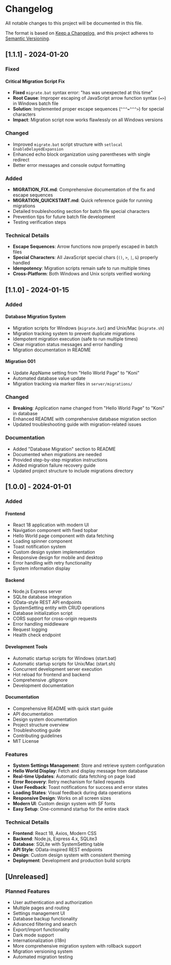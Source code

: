 # Changelog

All notable changes to this project will be documented in this file.

The format is based on [Keep a Changelog](https://keepachangelog.com/en/1.0.0/),
and this project adheres to [Semantic Versioning](https://semver.org/spec/v2.0.0.html).

## [1.1.1] - 2024-01-20

### Fixed

#### Critical Migration Script Fix
- **Fixed** `migrate.bat` syntax error: "has was unexpected at this time"
- **Root Cause**: Improper escaping of JavaScript arrow function syntax (`=>`) in Windows batch file
- **Solution**: Implemented proper escape sequences (`^^^=^^^>`) for special characters
- **Impact**: Migration script now works flawlessly on all Windows versions

### Changed
- Improved `migrate.bat` script structure with `setlocal EnableDelayedExpansion`
- Enhanced echo block organization using parentheses with single redirect
- Better error messages and console output formatting

### Added
- **MIGRATION_FIX.md**: Comprehensive documentation of the fix and escape sequences
- **MIGRATION_QUICKSTART.md**: Quick reference guide for running migrations
- Detailed troubleshooting section for batch file special characters
- Prevention tips for future batch file development
- Testing verification steps

### Technical Details
- **Escape Sequences**: Arrow functions now properly escaped in batch files
- **Special Characters**: All JavaScript special chars (`()`, `>`, `|`, `&`) properly handled
- **Idempotency**: Migration scripts remain safe to run multiple times
- **Cross-Platform**: Both Windows and Unix scripts verified working

## [1.1.0] - 2024-01-15

### Added

#### Database Migration System
- Migration scripts for Windows (`migrate.bat`) and Unix/Mac (`migrate.sh`)
- Migration tracking system to prevent duplicate migrations
- Idempotent migration execution (safe to run multiple times)
- Clear migration status messages and error handling
- Migration documentation in README

#### Migration 001
- Update AppName setting from "Hello World Page" to "Koni"
- Automated database value update
- Migration tracking via marker files in `server/migrations/`

### Changed
- **Breaking**: Application name changed from "Hello World Page" to "Koni" in database
- Enhanced README with comprehensive database migration section
- Updated troubleshooting guide with migration-related issues

### Documentation
- Added "Database Migration" section to README
- Documented when migrations are needed
- Provided step-by-step migration instructions
- Added migration failure recovery guide
- Updated project structure to include migrations directory

## [1.0.0] - 2024-01-01

### Added

#### Frontend
- React 18 application with modern UI
- Navigation component with fixed topbar
- Hello World page component with data fetching
- Loading spinner component
- Toast notification system
- Custom design system implementation
- Responsive design for mobile and desktop
- Error handling with retry functionality
- System information display

#### Backend
- Node.js Express server
- SQLite database integration
- OData-style REST API endpoints
- SystemSetting entity with CRUD operations
- Database initialization script
- CORS support for cross-origin requests
- Error handling middleware
- Request logging
- Health check endpoint

#### Development Tools
- Automatic startup scripts for Windows (start.bat)
- Automatic startup scripts for Unix/Mac (start.sh)
- Concurrent development server execution
- Hot reload for frontend and backend
- Comprehensive .gitignore
- Development documentation

#### Documentation
- Comprehensive README with quick start guide
- API documentation
- Design system documentation
- Project structure overview
- Troubleshooting guide
- Contributing guidelines
- MIT License

### Features

- **System Settings Management**: Store and retrieve system configuration
- **Hello World Display**: Fetch and display message from database
- **Real-time Updates**: Automatic data fetching on page load
- **Error Recovery**: Retry mechanism for failed requests
- **User Feedback**: Toast notifications for success and error states
- **Loading States**: Visual feedback during data operations
- **Responsive Design**: Works on all screen sizes
- **Modern UI**: Custom design system with SF fonts
- **Easy Setup**: One-command startup for the entire stack

### Technical Details

- **Frontend**: React 18, Axios, Modern CSS
- **Backend**: Node.js, Express 4.x, SQLite3
- **Database**: SQLite with SystemSetting table
- **API Style**: OData-inspired REST endpoints
- **Design**: Custom design system with consistent theming
- **Deployment**: Development and production build scripts

## [Unreleased]

### Planned Features
- User authentication and authorization
- Multiple pages and routing
- Settings management UI
- Database backup functionality
- Advanced filtering and search
- Export/import functionality
- Dark mode support
- Internationalization (i18n)
- More comprehensive migration system with rollback support
- Migration versioning system
- Automated migration testing
